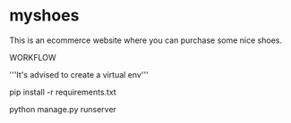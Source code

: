 # myshoes

This is an ecommerce website where you can purchase some nice shoes.

WORKFLOW

'''It's advised to create a virtual env'''

pip install -r requirements.txt


python manage.py runserver

